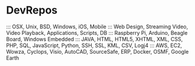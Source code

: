 # DevRepos
::: OSX, Unix, BSD, Windows, iOS, Mobile ::: Web Design, Streaming Video, Video Playback, Applications, Scripts, DB  :::  Raspberry Pi, Arduino, Beagle Board, Windows Embedded  :::  JAVA, HTML, HTML5, XHTML, XML, CSS, PHP, SQL, JavaScript, Python, SSH, SSL, KML, CSV, Logj4 ::: AWS, EC2, Wowza, Cyclops, Visio, AutoCAD, SourceSafe, ERP, Docker, OSMF, Google Earth
